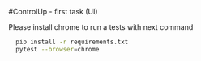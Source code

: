#ControlUp - first task (UI)

Please install chrome to run a tests with next command

```bash
  pip install -r requirements.txt
  pytest --browser=chrome
```
